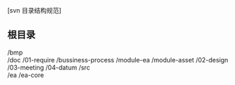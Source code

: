 [svn 目录结构规范]

根目录
----------------------
  /bmp     
      /doc 
          /01-require
                 /bussiness-process
                 /module-ea
                 /module-asset
          /02-design
          /03-meeting
          /04-datum
      /src  
  /ea
     /ea-core 
     
